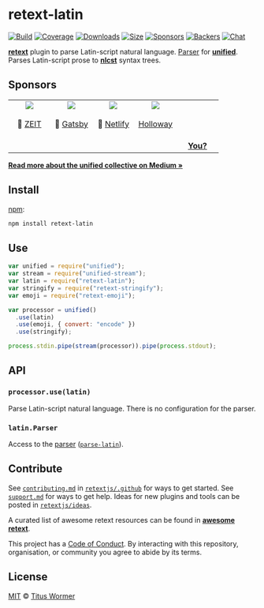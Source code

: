 # retext-latin

[![Build][build-badge]][build]
[![Coverage][coverage-badge]][coverage]
[![Downloads][downloads-badge]][downloads]
[![Size][size-badge]][size]
[![Sponsors][sponsors-badge]][collective]
[![Backers][backers-badge]][collective]
[![Chat][chat-badge]][chat]

[**retext**][retext] plugin to parse Latin-script natural language.
[Parser][] for [**unified**][unified].
Parses Latin-script prose to [**nlcst**][nlcst] syntax trees.

## Sponsors

<!--lint ignore no-html maximum-line-length-->

<table>
  <tr valign="top">
    <td width="20%" align="center">
      <a href="https://zeit.co"><img src="https://avatars1.githubusercontent.com/u/14985020?s=400&v=4"></a>
      <br><br>🥇
      <a href="https://zeit.co">ZEIT</a>
    </td>
    <td width="20%" align="center">
      <a href="https://www.gatsbyjs.org"><img src="https://avatars1.githubusercontent.com/u/12551863?s=400&v=4"></a>
      <br><br>🥇
      <a href="https://www.gatsbyjs.org">Gatsby</a>
    </td>
    <td width="20%" align="center">
      <a href="https://www.netlify.com"><img src="https://avatars1.githubusercontent.com/u/7892489?s=400&v=4"></a>
      <br><br>🥇
      <a href="https://www.netlify.com">Netlify</a>
    </td>
    <td width="20%" align="center">
      <a href="https://www.holloway.com"><img src="https://avatars1.githubusercontent.com/u/35904294?s=400&v=4"></a>
      <br><br>
      <a href="https://www.holloway.com">Holloway</a>
    </td>
    <td width="20%" align="center">
      <br><br><br><br>
      <a href="https://opencollective.com/unified"><strong>You?</strong>
    </td>
  </tr>
</table>

[**Read more about the unified collective on Medium »**][announcement]

## Install

[npm][]:

```sh
npm install retext-latin
```

## Use

```js
var unified = require("unified");
var stream = require("unified-stream");
var latin = require("retext-latin");
var stringify = require("retext-stringify");
var emoji = require("retext-emoji");

var processor = unified()
  .use(latin)
  .use(emoji, { convert: "encode" })
  .use(stringify);

process.stdin.pipe(stream(processor)).pipe(process.stdout);
```

## API

### `processor.use(latin)`

Parse Latin-script natural language.
There is no configuration for the parser.

### `latin.Parser`

Access to the [parser][] ([`parse-latin`][parse-latin]).

## Contribute

See [`contributing.md`][contributing] in [`retextjs/.github`][health] for ways
to get started.
See [`support.md`][support] for ways to get help.
Ideas for new plugins and tools can be posted in [`retextjs/ideas`][ideas].

A curated list of awesome retext resources can be found in [**awesome
retext**][awesome].

This project has a [Code of Conduct][coc].
By interacting with this repository, organisation, or community you agree to
abide by its terms.

## License

[MIT][license] © [Titus Wormer][author]

<!-- Definitions -->

[build-badge]: https://img.shields.io/travis/retextjs/retext/master.svg
[build]: https://travis-ci.org/retextjs/retext
[coverage-badge]: https://img.shields.io/codecov/c/github/retextjs/retext.svg
[coverage]: https://codecov.io/github/retextjs/retext
[downloads-badge]: https://img.shields.io/npm/dm/retext-latin.svg
[downloads]: https://www.npmjs.com/package/retext-latin
[size-badge]: https://img.shields.io/bundlephobia/minzip/retext-latin.svg
[size]: https://bundlephobia.com/result?p=retext-latin
[sponsors-badge]: https://opencollective.com/unified/sponsors/badge.svg
[backers-badge]: https://opencollective.com/unified/backers/badge.svg
[collective]: https://opencollective.com/unified
[chat-badge]: https://img.shields.io/badge/join%20the%20community-on%20spectrum-7b16ff.svg
[chat]: https://spectrum.chat/unified/retext
[health]: https://github.com/retextjs/.github
[contributing]: https://github.com/retextjs/.github/blob/master/contributing.md
[support]: https://github.com/retextjs/.github/blob/master/support.md
[coc]: https://github.com/retextjs/.github/blob/master/code-of-conduct.md
[ideas]: https://github.com/retextjs/ideas
[awesome]: https://github.com/retextjs/awesome-retext
[license]: https://github.com/retextjs/retext/blob/master/license
[author]: https://wooorm.com
[npm]: https://docs.npmjs.com/cli/install
[unified]: https://github.com/unifiedjs/unified
[retext]: https://github.com/retextjs/retext
[nlcst]: https://github.com/syntax-tree/nlcst
[parser]: https://github.com/unifiedjs/unified#processorparser
[parse-latin]: https://github.com/wooorm/parse-latin
[announcement]: https://medium.com/unifiedjs/collectively-evolving-through-crowdsourcing-22c359ea95cc
